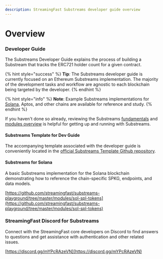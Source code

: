 ```yaml
---
description: StreamingFast Substreams developer guide overview
---
```


# Overview

### Developer Guide

The Substreams Developer Guide explains the process of building a Substream that tracks the ERC721 holder count for a given contract.

{% hint style="success" %}
**Tip**_:_ The Substreams developer guide is currently focused on an Ethereum Substreams implementation. The majority of the development tasks and workflow are agnostic to each blockchain being targeted by the developer.
{% endhint %}

{% hint style="info" %}
**Note**: Example Substreams implementations for [Solana](https://github.com/streamingfast/substreams-playground/tree/master/modules/sol-spl-tokens), Aptos, and other chains are available for reference and study.&#x20;
{% endhint %}

If you haven't done so already, reviewing the Substreams [fundamentals](../concept-and-fundamentals/fundamentals.md) and [modules overview](../concepts/modules.md) is helpful for getting up and running with Substreams.

#### Substreams Template for Dev Guide

The accompanying template associated with the developer guide is[ ](https://github.com/streamingfast/substreams-template)conveniently located in the [official Substreams Template Github repository](https://github.com/streamingfast/substreams-template).&#x20;

#### Substreams for Solana

A basic Substreams implementation for the Solana blockchain demonstrating how to reference the chain-specific SPKG, endpoints, and data models.

[https://github.com/streamingfast/substreams-playground/tree/master/modules/sol-spl-tokens](https://github.com/streamingfast/substreams-playground/tree/master/modules/sol-spl-tokens)

### StreamingFast Discord for Substreams

Connect with the StreamingFast core developers on Discord to find answers to questions and get assistance with authentication and other related issues.

[https://discord.gg/mYPcRAzeVN](https://discord.gg/mYPcRAzeVN)
